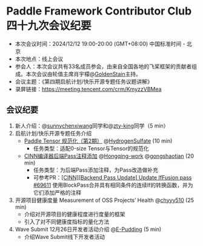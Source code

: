 # Paddle Framework Contributor Club 四十九次会议纪要

- 本次会议时间：2024/12/12 19:00-20:00 (GMT+08:00) 中国标准时间 - 北京
- 本次地点：线上会议
- 参会人：本次会议共有33名成员参会，由来自全国各地的飞桨框架的贡献者组成。本次会议由轮值主席肖宇檬@[GoldenStain](https://github.com/GoldenStain)主持。
- 会议主题：《第四期启航计划/快乐开源专题任务议题讲解》
- 录屏链接：https://meeting.tencent.com/crm/KmyzzVBMea

## 会议纪要

1. 新人介绍：@[sunnychenxiwang](https://github.com/sunnychenxiwang)同学和@[zty-king](https://github.com/zty-king)同学（5 min）
2. 启航计划/快乐开源专题任务介绍
   - [Paddle Tensor 规范化（第2期）](https://github.com/PaddlePaddle/Paddle/issues/69908) @[HydrogenSulfate](https://github.com/HydrogenSulfate) (10 min)
		+ 任务类型：适配0-size Tensor与Tensor的规范化
   - [CINN编译器后端Pass注释添加](https://github.com/PaddlePaddle/Paddle/issues/70113) @[Hongqing-work](https://github.com/Hongqing-work) @[gongshaotian](https://github.com/gongshaotian) (20 min)
		+ 任务类型：为后端Pass添加注释，为Pass改造做补充
		+ 可参考PR：[[CINN][Backend Pass Update] Update IfFusion pass #69611](https://github.com/PaddlePaddle/Paddle/pull/69611)
			使用BlockPass合并具有相同条件的连续If的转换函数，并为它们添加严格的注释
3. 开源项目健康度量 Measurement of OSS Projects’ Health @[chyyy510](https://github.com/chyyy510) (25 min)
	- 介绍对开源项目的健康程度进行度量的框架
	- 引入了对不同健康度指标的量化方法
4. Wave Submit 12月26日开发者活动介绍 @[E-Pudding](https://github.com/E-Pudding) (5 min)
	- 介绍Wave Submit线下开发者活动
